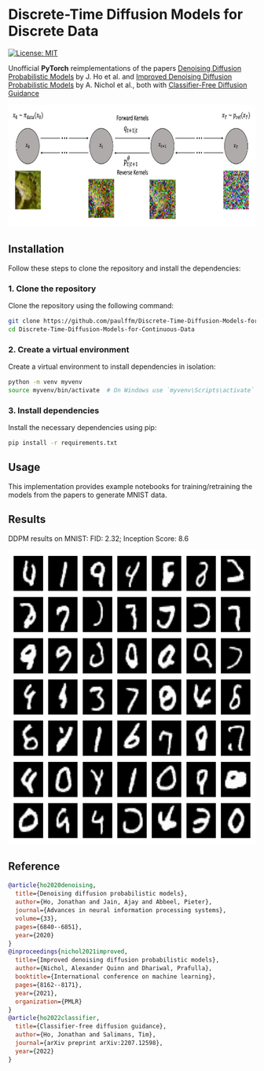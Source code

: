 # Discrete-Time Diffusion Models for Discrete Data

[![License: MIT](https://img.shields.io/badge/License-MIT-yellow.svg)](https://github.com/paulffm/Discrete-Time-Diffusion-Models-for-Continuous-Data/blob/main/LICENSE)

Unofficial **PyTorch** reimplementations of the
papers [Denoising Diffusion Probabilistic Models](https://arxiv.org/pdf/2006.11239)
by J. Ho et al. and [Improved Denoising Diffusion Probabilistic Models](https://arxiv.org/pdf/2102.09672)
by A. Nichol et al., both with [Classifier-Free Diffusion Guidance](https://openreview.net/pdf?id=qw8AKxfYbI)

<p align="center">
  <img src="forward_reverse_process.png"  alt="1" width = 820px height = 250px >
</p>

## Installation

Follow these steps to clone the repository and install the dependencies:

### 1. Clone the repository

Clone the repository using the following command:

```sh
git clone https://github.com/paulffm/Discrete-Time-Diffusion-Models-for-Continuous-Data.git
cd Discrete-Time-Diffusion-Models-for-Continuous-Data
```

### 2. Create a virtual environment

Create a virtual environment to install dependencies in isolation:

```sh
python -m venv myvenv
source myvenv/bin/activate  # On Windows use `myvenv\Scripts\activate`
```

### 3. Install dependencies

Install the necessary dependencies using pip:

```sh
pip install -r requirements.txt
```

## Usage

This implementation provides example notebooks for training/retraining the models from the papers to generate MNIST data.

## Results
DDPM results on MNIST: FID: 2.32; Inception Score: 8.6

<p align="center">
  <img src="mnist_samples_cont.png"  alt="1" width = 600px height = 600px>
</p>

## Reference

```bibtex
@article{ho2020denoising,
  title={Denoising diffusion probabilistic models},
  author={Ho, Jonathan and Jain, Ajay and Abbeel, Pieter},
  journal={Advances in neural information processing systems},
  volume={33},
  pages={6840--6851},
  year={2020}
}
@inproceedings{nichol2021improved,
  title={Improved denoising diffusion probabilistic models},
  author={Nichol, Alexander Quinn and Dhariwal, Prafulla},
  booktitle={International conference on machine learning},
  pages={8162--8171},
  year={2021},
  organization={PMLR}
}
@article{ho2022classifier,
  title={Classifier-free diffusion guidance},
  author={Ho, Jonathan and Salimans, Tim},
  journal={arXiv preprint arXiv:2207.12598},
  year={2022}
}
```
